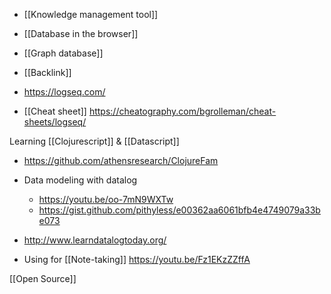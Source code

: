 - [[Knowledge management tool]]
- [[Database in the browser]]
- [[Graph database]]
- [[Backlink]]

- https://logseq.com/

- [[Cheat sheet]] https://cheatography.com/bgrolleman/cheat-sheets/logseq/

Learning [[Clojurescript]] &amp; [[Datascript]]

- https://github.com/athensresearch/ClojureFam
- Data modeling with datalog
	-  https://youtu.be/oo-7mN9WXTw
	-  https://gist.github.com/pithyless/e00362aa6061bfb4e4749079a33be073
- http://www.learndatalogtoday.org/

- Using for [[Note-taking]] https://youtu.be/Fz1EKzZZffA

[[Open Source]]
